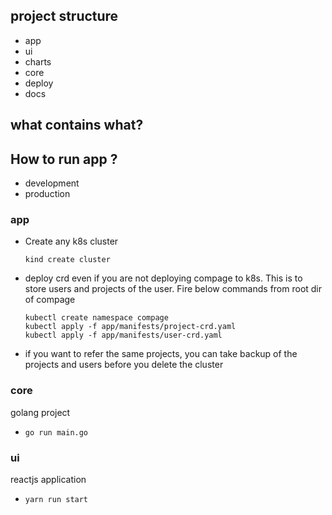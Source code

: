 ## project structure

- app
- ui
- charts
- core
- deploy
- docs

## what contains what?

## How to run app ?

- development
- production

### app

- Create any k8s cluster
  ```
  kind create cluster
  ```
- deploy crd even if you are not deploying compage to k8s. This is to store users and projects of the user. Fire below commands from root dir of compage

  ```
  kubectl create namespace compage
  kubectl apply -f app/manifests/project-crd.yaml
  kubectl apply -f app/manifests/user-crd.yaml
  ```

- if you want to refer the same projects, you can take backup of the projects and users before you delete the cluster

### core
golang project
- `go run main.go`
### ui
reactjs application
- `yarn run start`